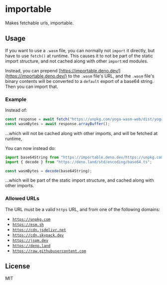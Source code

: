 # importable

Makes fetchable urls, importable.

## Usage

If you want to use a `.wasm` file, you can normally not `import` it directly,
but have to use `fetch()` at runtime. This causes it to not be part of the
static import structure, and not cached along with other `import`:ed modules.

Instead, you can prepend
[https://importable.deno.dev/](https://importable.deno.dev/) to the `.wasm`
file's URL, and the `.wasm` file's binary contents will be converted to a
`default` export of a base64 string. Then you can import that.

### Example

Instead of:

```ts
const response = await fetch("https://unpkg.com/yoga-wasm-web/dist/yoga.wasm");
const wasmBytes = await response.arrayBuffer();
```

...which will not be cached along with other imports, and will be fetched at
runtime,

You can now instead do:

```ts
import base64String from "https://importable.deno.dev/https://unpkg.com/yoga-wasm-web/dist/yoga.wasm";
import { decode } from "https://deno.land/std/encoding/base64.ts";

const wasmBytes = decode(base64String);
```

...which will be part of the static import structure, and cached along with
other imports.

### Allowed URLs

The URL must be a valid `https` URL, and from one of the following domains:

- [`https://unpkg.com`](https://unpkg.com)
- [`https://esm.sh`](https://esm.sh)
- [`https://cdn.jsdelivr.net`](https://cdn.jsdelivr.net)
- [`https://cdn.skypack.dev`](https://cdn.skypack.dev)
- [`https://jspm.dev`](https://jspm.dev)
- [`https://deno.land`](https://deno.land)
- [`https://raw.githubusercontent.com`](https://raw.githubusercontent.com)

## License

MIT
